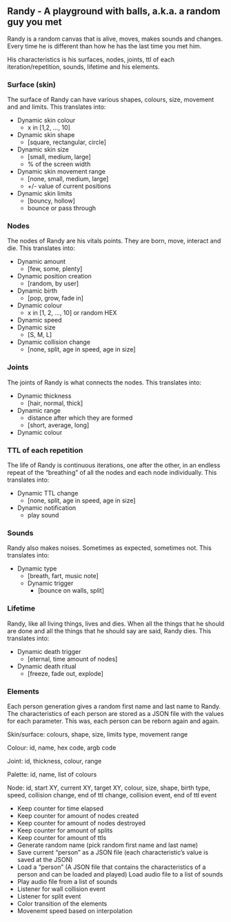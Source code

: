 ## Randy - A playground with balls, a.k.a. a random guy you met

Randy is a random canvas that is alive, moves, makes sounds and changes. Every time he is different than how he has the last time you met him.

His characteristics is his surfaces, nodes, joints, ttl of each iteration/repetition, sounds, lifetime and his elements.

### Surface (skin)

The surface of Randy can have various shapes, colours, size, movement and and limits. This translates into:

- Dynamic skin colour
    - x in [1,2, …, 10]
- Dynamic skin shape
    - [square, rectangular, circle]
- Dynamic skin size
    - [small, medium, large]
    - % of the screen width
- Dynamic skin movement range
    - [none, small, medium, large]
    - +/- value of current positions
- Dynamic skin limits
    - [bouncy, hollow]
    - bounce or pass through

### Nodes

The nodes of Randy are his vitals points. They are born, move, interact and die. This translates into:

- Dynamic amount
    - [few, some, plenty]
- Dynamic position creation
    - [random, by user]
- Dynamic birth
    - [pop, grow, fade in]
- Dynamic colour
    - x in [1, 2, …, 10] or random HEX
- Dynamic speed
- Dynamic size
    - [S, M, L]
- Dynamic collision change
    - [none, split, age in speed, age in size]

### Joints

The joints of Randy is what connects the nodes. This translates into:

- Dynamic thickness
    - [hair, normal, thick]
- Dynamic range
    - distance after which they are formed
    - [short, average, long]
- Dynamic colour

### TTL of each repetition

The life of Randy is continuous iterations, one after the other, in an endless repeat of the “breathing” of all the nodes and each node individually. This translates into:

- Dynamic TTL change
    - [none, split, age in speed, age in size]
- Dynamic notification
    - play sound

### Sounds

Randy also makes noises. Sometimes as expected, sometimes not. This translates into:

- Dynamic type
    - [breath, fart, music note]
    - Dynamic trigger
        - [bounce on walls, split]

### Lifetime

Randy, like all living things, lives and dies. When all the things that he should are done and all the things that he should say are said, Randy dies. This translates into:

- Dynamic death trigger
    - [eternal, time amount of nodes]
- Dynamic death ritual
    - [freeze, fade out, explode]

### Elements

Each person generation gives a random first name and last name to Randy. The characteristics of each person are stored as a JSON file with the values for each parameter. This was, each person can be reborn again and again.

Skin/surface: colours, shape, size, limits type, movement range

Colour: id, name, hex code, argb code

Joint: id, thickness, colour, range

Palette: id, name, list of colours

Node: id, start XY, current XY, target XY, colour, size, shape, birth type, speed, collision change, end of ttl change, collision event, end of ttl event

- Keep counter for time elapsed
- Keep counter for amount of nodes created
- Keep counter for amount of nodes destroyed
- Keep counter for amount of splits
- Keep counter for amount of ttls
- Generate random name (pick random first name and last name)
- Save current “person” as a JSON file (each characteristic’s value is saved at the JSON)
- Load a “person” (A JSON file that contains the characteristics of a person and can be loaded and played)
  Load audio file to a list of sounds
- Play audio file from a list of sounds
- Listener for wall collision event
- Listener for split event
- Color transition of the elements
- Movenemt speed based on interpolation

